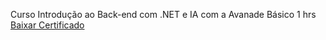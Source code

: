 Curso Introdução ao Back-end com .NET e IA com a Avanade
Básico
1 hrs
[Baixar Certificado](https://hermes.dio.me/certificates/YAKXKOP2.pdf)